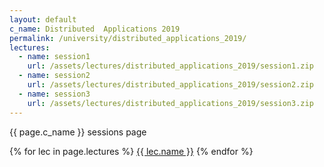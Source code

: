 ```yaml
---
layout: default
c_name: Distributed  Applications 2019
permalink: /university/distributed_applications_2019/
lectures:
  - name: session1
    url: /assets/lectures/distributed_applications_2019/session1.zip
  - name: session2
    url: /assets/lectures/distributed_applications_2019/session2.zip
  - name: session3
    url: /assets/lectures/distributed_applications_2019/session3.zip
---
```


{{ page.c_name }} sessions page

{% for lec in page.lectures %}
  <a href="{{ lec.url }}" target="_blank" >{{ lec.name }}</a>
{% endfor %}
